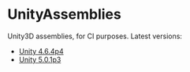 # UnityAssemblies
Unity3D assemblies, for CI purposes. Latest versions:

* [Unity 4.6.4p4](../../tree/Unity4)
* [Unity 5.0.1p3](../../tree/Unity5)
